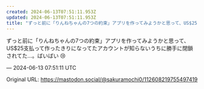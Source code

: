 ```yaml
---
created: 2024-06-13T07:51:11.953Z
updated: 2024-06-13T07:51:11.953Z
title: "ずっと前に「りんねちゃんの7つの約束」アプリを作ってみようかと思って、US$25[...]"
---
```


<p>ずっと前に「りんねちゃんの7つの約束」アプリを作ってみようかと思って、US$25支払って作ったきりになってたアカウントが知らないうちに勝手に閉鎖されてた…。ばいばい 😢</p>

&mdash; 2024-06-13 07:51:11 UTC

Original URL: https://mastodon.social/@sakuramochi0/112608219755497419
